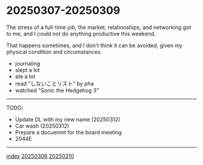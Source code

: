 <head><meta name="viewport" content="width=device-width, initial-scale=1.0, user-scalable=yes" /><meta charset="UTF-8"></head>

# 20250307-20250309

The stress of a full-time job, the market, relationships, and networking got to me, and I could not do anything productive this weekend.

That happens sometimes, and I don't think it can be avoided, given my physical condition and circumstances.

- journaling
- slept a lot
- ate a lot
- read "しないことリスト" by pha
- watched "Sonic the Hedgehog 3"

---

TODO:

- Update DL with my new name (20250312)
- Car wash (20250312)
- Prepare a docuemnt for the board meeting
- 2044E

---

[index](../../index.html)
[20250306](20250306.html)
[20250310](20250310.html)
